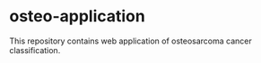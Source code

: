 # osteo-application
This repository contains web application of osteosarcoma cancer classification.
